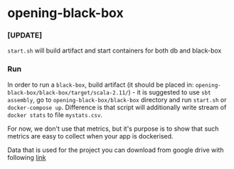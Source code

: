 # opening-black-box


### [UPDATE] 
`start.sh` will build artifact and start containers for both db and black-box

### Run

In order to run a `black-box`, build artifact (it should be placed in: `opening-black-box/black-box/target/scala-2.11/`) - it is suggested to use `sbt assembly`, 
go to `opening-black-box/black-box` directory and run `start.sh` or `docker-compose up`.
Difference is that script will additionally write stream of `docker stats` to file `mystats.csv`. 

For now, we don't use that metrics, but it's purpose is to show that such metrics are easy to collect when your app is dockerised.

Data that is used for the project you can download from google drive with following [link](https://drive.google.com/drive/folders/1rs4D6KzBvZCxSthDeIPzbyZRVHMQwOfI?usp=sharing)
